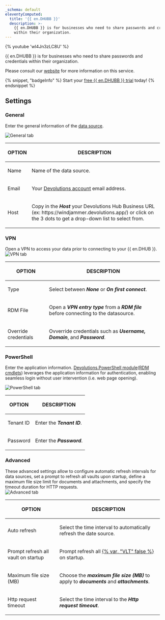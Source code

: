 ```yaml
---
_schema: default
eleventyComputed:
  title: '{{ en.DHUBB }}'
  description: >-
    {{ en.DHUBB }} is for businesses who need to share passwords and credentials
    within their organization.
---
```

{% youtube 'wI4Jn3zLC8U' %}

{{ en.DHUBB }} is for businesses who need to share passwords and credentials within their organization.

Please consult our [website](https://devolutions.net/password-hub/) for more information on this service.

{% snippet, "badgeInfo" %}
Start your [free {{ en.DHUBB }} trial](https://devolutions.net/password-hub/business/sign-up) today!
{% endsnippet %}

## Settings

### General

Enter the general information of the [data source](/rdm/concepts/basic-concepts/data-sources/).

![General tab](https://cdnweb.devolutions.net/docs/HUBB6004_2024_2.png)

<table>
    <thead>
      <tr>
        <th>
          <p>OPTION</p>
        </th>
        <th>
          <p>DESCRIPTION</p>
        </th>
      </tr>
    </thead>
    <tbody>
      <tr>
        <td>
          <p>Name</p>
        </td>
        <td>
          <p>Name of the data source.</p>
        </td>
      </tr>
      <tr>
        <td>
          <p>Email</p>
        </td>
        <td>
          <p>Your <a href="https://portal.devolutions.com/">Devolutions account</a> email address.</p>
        </td>
      </tr>
      <tr>
        <td>
          <p>Host</p>
        </td>
        <td>
          <p>Copy in the <em><strong>Host</strong></em> your Devolutions Hub Business URL (ex: https://windjammer.devolutions.app/) or click on the 3 dots to get a drop-down list to select from.</p>
        </td>
      </tr>
    </tbody>
  </table>

### VPN

Open a VPN to access your data prior to connecting to your {{ en.DHUB }}. ![VPN tab](https://cdnweb.devolutions.net/docs/HUBB6001_2024_2.png)

<table>
    <thead>
      <tr>
        <th>
          <p>OPTION</p>
        </th>
        <th>
          <p>DESCRIPTION</p>
        </th>
      </tr>
    </thead>
    <tbody>
      <tr>
        <td>
          <p>Type</p>
        </td>
        <td>
          <p>Select between <em><strong>None</strong></em> or <em><strong>On first connect</strong></em>.</p>
        </td>
      </tr>
      <tr>
        <td>
          <p>RDM File</p>
        </td>
        <td>
          <p>Open a <em><strong>VPN entry type</strong></em> from a <em><strong>RDM file</strong></em> before connecting to the datasource.</p>
        </td>
      </tr>
      <tr>
        <td>
          <p>Override credentials</p>
        </td>
        <td>
          <p>Ovverride credentials such as <em><strong>Username, Domain</strong></em>, and <em><strong>Password</strong></em>. </p>
        </td>
      </tr>
    </tbody>
  </table>

### PowerShell

Enter the application information. [Devolutions.PowerShell module](/powershell/overview/what-is-powershell/)([RDM cmdlets](/rdm/commands/tools/tools/powershell/)) leverages the application information for authentication, enabling seamless login without user intervention (i.e. web page opening).

![PowerShell tab](https://cdnweb.devolutions.net/docs/HUBB6005_2024_2.png)

<table>
    <thead>
      <tr>
        <th>
          <p>OPTION</p>
        </th>
        <th>
          <p>DESCRIPTION</p>
        </th>
      </tr>
    </thead>
    <tbody>
      <tr>
        <td>
          <p>Tenant ID</p>
        </td>
        <td>
          <p>Enter the <em><strong>Tenant ID</strong></em>.</p>
        </td>
      </tr>
      <tr>
        <td>
          <p>Password</p>
        </td>
        <td>
          <p>Enter the <em><strong>Password</strong></em>.</p>
        </td>
      </tr>
    </tbody>
  </table>

### Advanced

These advanced settings allow to configure automatic refresh intervals for data sources, set a prompt to refresh all vaults upon startup, define a maximum file size limit for documents and attachments, and specify the timeout duration for HTTP requests.<br>![Advanced tab](https://cdnweb.devolutions.net/docs/HUBB6006_2024_2.png)

<table>
    <thead>
      <tr>
        <th>
          <p>OPTION</p>
        </th>
        <th>
          <p>DESCRIPTION</p>
        </th>
      </tr>
    </thead>
    <tbody>
      <tr>
        <td>
          <p>Auto refresh</p>
        </td>
        <td>
          <p>Select the time interval to automatically refresh the date source.</p>
        </td>
      </tr>
      <tr>
        <td>
          <p>Prompt refresh all vault on startup</p>
        </td>
        <td>
          <p>Prompt refresh all <a href="/rdm/concepts/basic-concepts/vaults/">{% var, "VLT" false %}</a> on startup.</p>
        </td>
      </tr>
      <tr>
        <td>
          <p>Maximum file size (MB)</p>
        </td>
        <td>
          <p>Choose the <em><strong>maximum file size (MB)</strong></em> to apply to <em><strong>documents</strong></em> and <em><strong>attachments</strong></em>.</p>
        </td>
      </tr>
      <tr>
        <td>
          <p>Http request timeout </p>
        </td>
        <td>
          <p>Select the time interval to the <em><strong>Http request timeout</strong></em>.</p>
        </td>
      </tr>
    </tbody>
  </table>